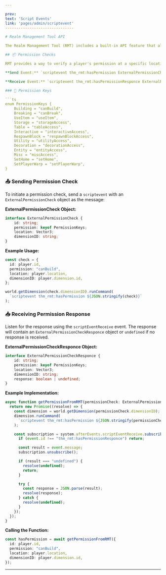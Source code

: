 ```yaml
---

prev:
text: 'Script Events'
link: 'pages/admin/scriptevent'
-------------------------------

# Realm Management Tool API

The Realm Management Tool (RMT) includes a built-in API feature that allows other Add-On developers to interact with RMT through script events. This API is in early development, and more features and hooks will be added in the future.

## 📦 Permission Checks

RMT provides a way to verify a player's permission at a specific location using script events.

**Send Event:** `scriptevent thm_rmt:hasPermission ExternalPermissionCheck`

**Receive Event:** `scriptevent thm_rmt:hasPermissionResponce ExternalPermissionCheckResponce or undefined`

### 🔑 Permission Keys

```ts
enum PermissionKeys {
    Building = "canBuild",
    Breaking = "canBreak",
    UseItem = "useItem",
    Storage = "storageAccess",
    Table = "tableAccess",
    Interactive = "interactiveAccess",
    RespawnBlock = "respawnBlockAccess",
    Utility = "utilityAccess",
    Decoration = "decorationAccess",
    Entity = "entityAccess",
    Misc = "miscAccess",
    SetHome = "setHome",
    SetPlayerWarp = "setPlayerWarp",
}
```

### 📤 Sending Permission Check

To initiate a permission check, send a `scriptevent` with an `ExternalPermissionCheck` object as the message:

**ExternalPermissionCheck Object:**

```ts
interface ExternalPermissionCheck {
    id: string;
    permission: keyof PermissionKeys;
    location: Vector3;
    dimensionID: string;
}
```

**Example Usage:**

```ts
const check = {
  id: player.id,
  permission: "canBuild",
  location: player.location,
  dimensionID: player.dimension.id,
};

world.getDimension(check.dimensionID).runCommand(
  `scriptevent thm_rmt:hasPermission ${JSON.stringify(check)}`
);
```

### 📥 Receiving Permission Response

Listen for the response using the `scriptEventReceive` event. The response will contain an `ExternalPermissionCheckResponce` object or `undefined` if no response is received.

**ExternalPermissionCheckResponce Object:**

```ts
interface ExternalPermissionCheckResponce {
    id: string;
    permission: keyof PermissionKeys;
    location: Vector3;
    dimensionID: string;
    response: boolean | undefined;
}
```

**Example Implementation:**

```ts
async function getPermissionFromRMT(permissionCheck: ExternalPermissionCheck): Promise<ExternalPermissionCheckResponce | undefined> {
  return new Promise((resolve) => {
    const dimension = world.getDimension(permissionCheck.dimensionID);
    dimension.runCommand(
      `scriptevent thm_rmt:hasPermission ${JSON.stringify(permissionCheck)}`
    );

    const subscription = system.afterEvents.scriptEventReceive.subscribe((event) => {
      if (event.id !== "thm_rmt:hasPermissionResponce") return;

      const result = event.message;
      subscription.unsubscribe();

      if (result === "undefined") {
        resolve(undefined);
        return;
      }

      try {
        const response = JSON.parse(result);
        resolve(response);
      } catch {
        resolve(undefined);
      }
    });
  });
}
```

**Calling the Function:**

```ts
const hasPermission = await getPermissionFromRMT({
  id: player.id,
  permission: "canBuild",
  location: player.location,
  dimensionID: player.dimension.id,
});
```

---
```

